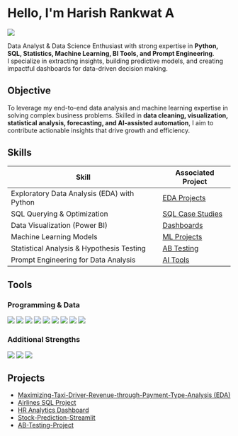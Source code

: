 # Hello, I'm Harish Rankwat A
<a href="https://www.linkedin.com/in/harish-rankwat/"><img src="https://img.shields.io/badge/-LinkedIn-0072b1?&style=for-the-badge&logo=linkedin&logoColor=white" /></a>

Data Analyst & Data Science Enthusiast with strong expertise in **Python, SQL, Statistics, Machine Learning, BI Tools, and Prompt Engineering**.  
I specialize in extracting insights, building predictive models, and creating impactful dashboards for data-driven decision making.

## Objective

To leverage my end-to-end data analysis and machine learning expertise in solving complex business problems. Skilled in **data cleaning, visualization, statistical analysis, forecasting, and AI-assisted automation**, I aim to contribute actionable insights that drive growth and efficiency.  

## Skills

| Skill                                         | Associated Project         |
|-----------------------------------------------|----------------------------|
| Exploratory Data Analysis (EDA) with Python   | <a href="https://github.com/HarishRankwatA/Maximizing-Taxi-Driver-Revenue-through-Payment-Type-Analysis"> EDA Projects</a> |
| SQL Querying & Optimization                   | <a href="https://github.com/HarishRankwatA/Airlines_SQL_Project"> SQL Case Studies</a> |
| Data Visualization (Power BI) | <a href="https://github.com/HarishRankwatA/HR-Analytics-Dashboard"> Dashboards</a> |
| Machine Learning Models  | <a href="https://github.com/HarishRankwatA/stock-prediction-streamlit"> ML Projects</a> |
| Statistical Analysis & Hypothesis Testing      | <a href="https://github.com/HarishRankwatA/AB-Testing-Project/"> AB Testing</a> |
| Prompt Engineering for Data Analysis           | <a href="https://github.com/HarishRankwatA/AI-Prompt-Projects"> AI Tools</a> |

## Tools

### Programming & Data
<div>
    <img src="https://img.shields.io/badge/-Python-3776AB?&style=for-the-badge&logo=python&logoColor=white" />
    <img src="https://img.shields.io/badge/-SQL-003B57?&style=for-the-badge&logo=postgresql&logoColor=white" />
    <img src="https://img.shields.io/badge/-Pandas-150458?&style=for-the-badge&logo=pandas&logoColor=white" />
    <img src="https://img.shields.io/badge/-NumPy-013243?&style=for-the-badge&logo=numpy&logoColor=white" />
    <img src="https://img.shields.io/badge/-Matplotlib-000000?&style=for-the-badge&logo=plotly&logoColor=white" />
    <img src="https://img.shields.io/badge/-Seaborn-4C8CBF?&style=for-the-badge&logo=python&logoColor=white" />
    <img src="https://img.shields.io/badge/-PowerBI-F2C811?&style=for-the-badge&logo=powerbi&logoColor=black" />
    <img src="https://img.shields.io/badge/-Tableau-E97627?&style=for-the-badge&logo=tableau&logoColor=white" />
    <img src="https://img.shields.io/badge/-ScikitLearn-F7931E?&style=for-the-badge&logo=scikitlearn&logoColor=white" />
</div>

### Additional Strengths
<div>
    <img src="https://img.shields.io/badge/-Git-181717?&style=for-the-badge&logo=git&logoColor=white" />
    <img src="https://img.shields.io/badge/-Excel-217346?&style=for-the-badge&logo=microsoftexcel&logoColor=white" />
    <img src="https://img.shields.io/badge/-Prompt_Engineering-FF6F00?&style=for-the-badge&logo=openai&logoColor=white" />
</div>


## Projects
- <a href="https://github.com/HarishRankwatA/Maximizing-Taxi-Driver-Revenue-through-Payment-Type-Analysis"> Maximizing-Taxi-Driver-Revenue-through-Payment-Type-Analysis (EDA)</a>
- <a href="https://github.com/HarishRankwatA/Airlines_SQL_Project"> Airlines SQL Project</a>
- <a href="https://github.com/HarishRankwatA/HR-Analytics-Dashboard"> HR Analytics Dashboard</a>
- <a href="https://github.com/HarishRankwatA/stock-prediction-streamlit"> Stock-Prediction-Streamlit</a>
- <a href="https://github.com/HarishRankwatA/AB-Testing-Project/"> AB-Testing-Project</a>
